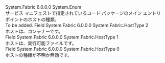 <Type Name="HostType" FullName="System.Fabric.HostType">
  <TypeSignature Language="C#" Value="public enum HostType" />
  <TypeSignature Language="ILAsm" Value=".class public auto ansi sealed HostType extends System.Enum" />
  <TypeSignature Language="DocId" Value="T:System.Fabric.HostType" />
  <TypeSignature Language="VB.NET" Value="Public Enum HostType" />
  <TypeSignature Language="F#" Value="type HostType = " />
  <AssemblyInfo>
    <AssemblyName>System.Fabric</AssemblyName>
    <AssemblyVersion>6.0.0.0</AssemblyVersion>
  </AssemblyInfo>
  <Base>
    <BaseTypeName>System.Enum</BaseTypeName>
  </Base>
  <Docs>
    <summary>
      <para>サービス マニフェストで指定されているコード パッケージのメイン エントリ ポイントのホストの種類。</para>
    </summary>
    <remarks>To be added.</remarks>
  </Docs>
  <Members>
    <Member MemberName="ContainerHost">
      <MemberSignature Language="C#" Value="ContainerHost" />
      <MemberSignature Language="ILAsm" Value=".field public static literal valuetype System.Fabric.HostType ContainerHost = int32(2)" />
      <MemberSignature Language="DocId" Value="F:System.Fabric.HostType.ContainerHost" />
      <MemberSignature Language="VB.NET" Value="ContainerHost" />
      <MemberSignature Language="F#" Value="ContainerHost = 2" Usage="System.Fabric.HostType.ContainerHost" />
      <MemberType>Field</MemberType>
      <AssemblyInfo>
        <AssemblyName>System.Fabric</AssemblyName>
        <AssemblyVersion>6.0.0.0</AssemblyVersion>
      </AssemblyInfo>
      <ReturnValue>
        <ReturnType>System.Fabric.HostType</ReturnType>
      </ReturnValue>
      <MemberValue>2</MemberValue>
      <Docs>
        <summary>
          <para>ホストは、コンテナーです。</para>
        </summary>
      </Docs>
    </Member>
    <Member MemberName="ExeHost">
      <MemberSignature Language="C#" Value="ExeHost" />
      <MemberSignature Language="ILAsm" Value=".field public static literal valuetype System.Fabric.HostType ExeHost = int32(1)" />
      <MemberSignature Language="DocId" Value="F:System.Fabric.HostType.ExeHost" />
      <MemberSignature Language="VB.NET" Value="ExeHost" />
      <MemberSignature Language="F#" Value="ExeHost = 1" Usage="System.Fabric.HostType.ExeHost" />
      <MemberType>Field</MemberType>
      <AssemblyInfo>
        <AssemblyName>System.Fabric</AssemblyName>
        <AssemblyVersion>6.0.0.0</AssemblyVersion>
      </AssemblyInfo>
      <ReturnValue>
        <ReturnType>System.Fabric.HostType</ReturnType>
      </ReturnValue>
      <MemberValue>1</MemberValue>
      <Docs>
        <summary>
          <para>ホストは、実行可能ファイルです。</para>
        </summary>
      </Docs>
    </Member>
    <Member MemberName="Invalid">
      <MemberSignature Language="C#" Value="Invalid" />
      <MemberSignature Language="ILAsm" Value=".field public static literal valuetype System.Fabric.HostType Invalid = int32(0)" />
      <MemberSignature Language="DocId" Value="F:System.Fabric.HostType.Invalid" />
      <MemberSignature Language="VB.NET" Value="Invalid" />
      <MemberSignature Language="F#" Value="Invalid = 0" Usage="System.Fabric.HostType.Invalid" />
      <MemberType>Field</MemberType>
      <AssemblyInfo>
        <AssemblyName>System.Fabric</AssemblyName>
        <AssemblyVersion>6.0.0.0</AssemblyVersion>
      </AssemblyInfo>
      <ReturnValue>
        <ReturnType>System.Fabric.HostType</ReturnType>
      </ReturnValue>
      <MemberValue>0</MemberValue>
      <Docs>
        <summary>
          <para>ホストの種類が不明か無効です。</para>
        </summary>
      </Docs>
    </Member>
  </Members>
</Type>